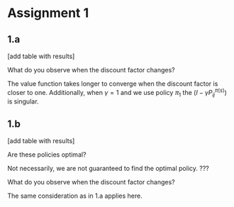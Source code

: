 # Assignment 1

## 1.a

[add table with results]



What do you observe when the discount factor changes?


The value function takes longer to converge when the discount factor is closer to one. Additionally, when $\gamma = 1$ and we use policy $\pi_1$ the $(I-\gamma P_{ij}^{\pi(s)})$ is singular.

## 1.b

[add table with results]

Are these policies optimal? 

Not necessarily, we are not guaranteed to find the optimal policy. ???

What do you observe when the discount factor changes?

The same consideration as in 1.a applies here.
